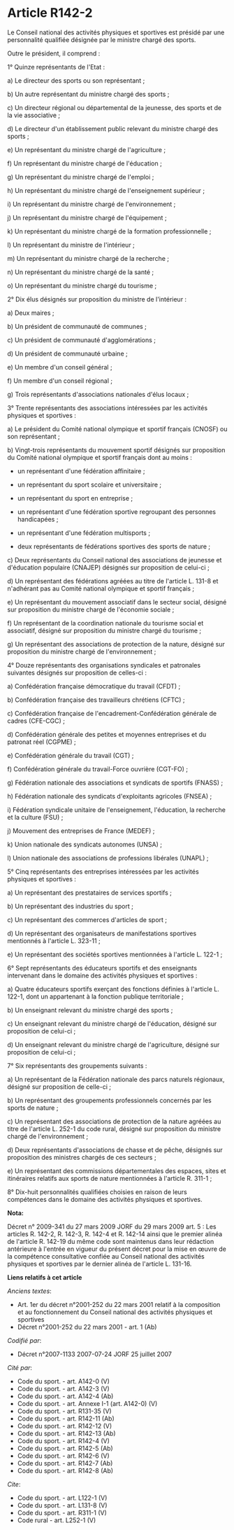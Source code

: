 # Article R142-2

Le Conseil national des activités physiques et sportives est présidé par une personnalité qualifiée désignée par le ministre
chargé des sports. 

Outre le président, il comprend : 

1° Quinze représentants de l'Etat : 

a) Le directeur des sports ou son représentant ; 

b) Un autre représentant du ministre chargé des sports ; 

c) Un directeur régional ou départemental de la jeunesse, des sports et de la vie associative ; 

d) Le directeur d'un établissement public relevant du ministre chargé des sports ; 

e) Un représentant du ministre chargé de l'agriculture ; 

f) Un représentant du ministre chargé de l'éducation ; 

g) Un représentant du ministre chargé de l'emploi ; 

h) Un représentant du ministre chargé de l'enseignement supérieur ; 

i) Un représentant du ministre chargé de l'environnement ; 

j) Un représentant du ministre chargé de l'équipement ; 

k) Un représentant du ministre chargé de la formation professionnelle ; 

l) Un représentant du ministre de l'intérieur ; 

m) Un représentant du ministre chargé de la recherche ; 

n) Un représentant du ministre chargé de la santé ; 

o) Un représentant du ministre chargé du tourisme ; 

2° Dix élus désignés sur proposition du ministre de l'intérieur : 

a) Deux maires ; 

b) Un président de communauté de communes ; 

c) Un président de communauté d'agglomérations ; 

d) Un président de communauté urbaine ; 

e) Un membre d'un conseil général ; 

f) Un membre d'un conseil régional ; 

g) Trois représentants d'associations nationales d'élus locaux ; 

3° Trente représentants des associations intéressées par les activités physiques et sportives : 

a) Le président du Comité national olympique et sportif français (CNOSF) ou son représentant ; 

b) Vingt-trois représentants du mouvement sportif désignés sur proposition du Comité national olympique et sportif français
dont au moins :

- un représentant d'une fédération affinitaire ;

- un représentant du sport scolaire et universitaire ;

- un représentant du sport en entreprise ;

- un représentant d'une fédération sportive regroupant des personnes handicapées ;

- un représentant d'une fédération multisports ;

- deux représentants de fédérations sportives des sports de nature ; 

c) Deux représentants du Conseil national des associations de jeunesse et d'éducation populaire (CNAJEP) désignés sur
proposition de celui-ci ; 

d) Un représentant des fédérations agréées au titre de l'article L. 131-8 et n'adhérant pas au Comité national olympique et
sportif français ; 

e) Un représentant du mouvement associatif dans le secteur social, désigné sur proposition du ministre chargé de l'économie
sociale ; 

f) Un représentant de la coordination nationale du tourisme social et associatif, désigné sur proposition du ministre chargé
du tourisme ; 

g) Un représentant des associations de protection de la nature, désigné sur proposition du ministre chargé de
l'environnement ; 

4° Douze représentants des organisations syndicales et patronales suivantes désignés sur proposition de celles-ci : 

a) Confédération française démocratique du travail (CFDT) ; 

b) Confédération française des travailleurs chrétiens (CFTC) ; 

c) Confédération française de l'encadrement-Confédération générale de cadres (CFE-CGC) ; 

d) Confédération générale des petites et moyennes entreprises et du patronat réel (CGPME) ; 

e) Confédération générale du travail (CGT) ; 

f) Confédération générale du travail-Force ouvrière (CGT-FO) ; 

g) Fédération nationale des associations et syndicats de sportifs (FNASS) ; 

h) Fédération nationale des syndicats d'exploitants agricoles (FNSEA) ; 

i) Fédération syndicale unitaire de l'enseignement, l'éducation, la recherche et la culture (FSU) ; 

j) Mouvement des entreprises de France (MEDEF) ; 

k) Union nationale des syndicats autonomes (UNSA) ; 

l) Union nationale des associations de professions libérales (UNAPL) ; 

5° Cinq représentants des entreprises intéressées par les activités physiques et sportives : 

a) Un représentant des prestataires de services sportifs ; 

b) Un représentant des industries du sport ; 

c) Un représentant des commerces d'articles de sport ; 

d) Un représentant des organisateurs de manifestations sportives mentionnés à l'article L. 323-11 ; 

e) Un représentant des sociétés sportives mentionnées à l'article L. 122-1 ; 

6° Sept représentants des éducateurs sportifs et des enseignants intervenant dans le domaine des activités physiques et
sportives : 

a) Quatre éducateurs sportifs exerçant des fonctions définies à l'article L. 122-1, dont un appartenant à la fonction
publique territoriale ; 

b) Un enseignant relevant du ministre chargé des sports ; 

c) Un enseignant relevant du ministre chargé de l'éducation, désigné sur proposition de celui-ci ; 

d) Un enseignant relevant du ministre chargé de l'agriculture, désigné sur proposition de celui-ci ; 

7° Six représentants des groupements suivants : 

a) Un représentant de la Fédération nationale des parcs naturels régionaux, désigné sur proposition de celle-ci ; 

b) Un représentant des groupements professionnels concernés par les sports de nature ; 

c) Un représentant des associations de protection de la nature agréées au titre de l'article L. 252-1 du code rural, désigné
sur proposition du ministre chargé de l'environnement ; 

d) Deux représentants d'associations de chasse et de pêche, désignés sur proposition des ministres chargés de ces secteurs ; 

e) Un représentant des commissions départementales des espaces, sites et itinéraires relatifs aux sports de nature
mentionnées à l'article R. 311-1 ; 

8° Dix-huit personnalités qualifiées choisies en raison de leurs compétences dans le domaine des activités physiques et
sportives.

**Nota:**

Décret n° 2009-341 du 27 mars 2009 JORF du 29 mars 2009 art. 5 : Les articles R. 142-2, R. 142-3, R. 142-4 et R. 142-14 ainsi
que le premier alinéa de l'article R. 142-19 du même code sont maintenus dans leur rédaction antérieure à l'entrée en vigueur
du présent décret pour la mise en œuvre de la compétence consultative confiée au Conseil national des activités physiques et
sportives par le dernier alinéa de l'article L. 131-16.

**Liens relatifs à cet article**

_Anciens textes_:

  - Art. 1er du décret n°2001-252 du 22 mars 2001 relatif à la composition et au fonctionnement du Conseil national des activités physiques et sportives
  - Décret n°2001-252 du 22 mars 2001 - art. 1 (Ab)

_Codifié par_:

  - Décret n°2007-1133 2007-07-24 JORF 25 juillet 2007

_Cité par_:

  - Code du sport. - art. A142-0 (V)
  - Code du sport. - art. A142-3 (V)
  - Code du sport. - art. A142-4 (Ab)
  - Code du sport. - art. Annexe I-1 (art. A142-0) (V)
  - Code du sport. - art. R131-35 (V)
  - Code du sport. - art. R142-11 (Ab)
  - Code du sport. - art. R142-12 (V)
  - Code du sport. - art. R142-13 (Ab)
  - Code du sport. - art. R142-4 (V)
  - Code du sport. - art. R142-5 (Ab)
  - Code du sport. - art. R142-6 (V)
  - Code du sport. - art. R142-7 (Ab)
  - Code du sport. - art. R142-8 (Ab)

_Cite_:

  - Code du sport. - art. L122-1 (V)
  - Code du sport. - art. L131-8 (V)
  - Code du sport. - art. R311-1 (V)
  - Code rural - art. L252-1 (V)
